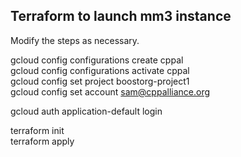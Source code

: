 
## Terraform to launch mm3 instance

Modify the steps as necessary.  

gcloud config configurations create cppal  
gcloud config configurations activate cppal  
gcloud config set project boostorg-project1  
gcloud config set account sam@cppalliance.org  

gcloud auth application-default login  

terraform init  
terraform apply  

